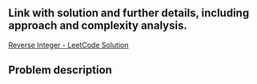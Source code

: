 ## Link with solution and further details, including approach and complexity analysis.
[Reverse Integer - LeetCode Solution](https://leetcode.com/problems/reverse-integer/solutions/7105805/7-reverse-integer-by-iklfk8wieu-01rp)

## Problem description
